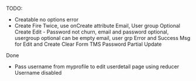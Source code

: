TODO:

- Creatable no options error
- Create Fire Twice, use onCreate attribute
  Email, User group Optional Create
  Edit - Password not churn, email and password optional, usergroup optional
  can be empty email, user grp
  Error and Success Msg for Edit and Create
  Clear Form
  TMS
  Password Partial Update

Done

- Pass username from myprofile to edit userdetail page using reducer
  Username disabled
